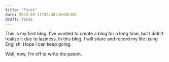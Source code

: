 ```yaml
---
title: "First"
date: 2023-05-11T08:48:40+08:00
draft: false
---
```


This is my first blog. I've wanted to create a blog for a long time, but I didn't realize it due to laziness. In this blog, I will share and record my life using English. Hope i can keep going.

Well, now, I'm off to write the patent.